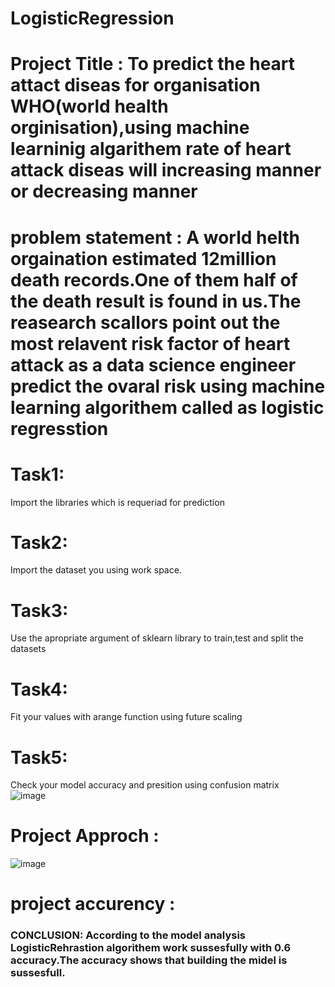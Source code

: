 # LogisticRegression

# **Project** **Title** **:** To predict the heart attact diseas for organisation WHO(world health orginisation),using machine learninig algarithem rate of heart attack diseas will increasing manner or decreasing manner


# **problem** **statement** **:** A world helth orgaination estimated 12million death records.One of them half of the death result is found in us.The reasearch scallors point out  the most relavent risk factor of heart attack as a data science engineer predict the ovaral risk using machine learning algorithem called as logistic regresstion

# Task1:
Import the libraries which is requeriad for prediction

# Task2:
Import the dataset you using work space.

# Task3:
Use the apropriate argument of sklearn library to train,test and split the datasets

# Task4:
Fit your values with arange function using future scaling

# Task5:
Check your model accuracy and presition using confusion matrix  
![image](https://github.com/gangmansrinivas/srinivas/assets/143176194/f2994af9-8c45-4f8b-8def-a3b253adef81)
# Project Approch :
![image](https://github.com/gangmansrinivas/srinivas/assets/143176194/8f03084e-8dfa-4c7c-9520-2a38eaef8feb)
# project accurency :

### CONCLUSION: According to the model analysis LogisticRehrastion algorithem work sussesfully with 0.6 accuracy.The accuracy shows that building the midel is sussesfull.



